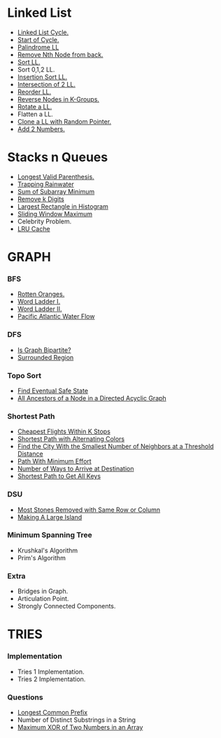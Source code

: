 # Linked List
- [Linked List Cycle.](https://leetcode.com/problems/linked-list-cycle/description/)
- [Start of Cycle.](https://leetcode.com/problems/linked-list-cycle-ii/)
- [Palindrome LL](https://leetcode.com/problems/palindrome-linked-list/)
- [Remove Nth Node from back.](https://leetcode.com/problems/remove-nth-node-from-end-of-list/)
- [Sort LL.](https://leetcode.com/problems/sort-list/)
- Sort 0,1,2 LL.
- [Insertion Sort LL.](https://leetcode.com/problems/insertion-sort-list/)
- [Intersection of 2 LL.](https://leetcode.com/problems/intersection-of-two-linked-lists/)
- [Reorder LL.](https://leetcode.com/problems/reorder-list/description/)
- [Reverse Nodes in K-Groups.](https://leetcode.com/problems/reverse-nodes-in-k-group/)
- [Rotate a LL.](https://leetcode.com/problems/rotate-list/)
- Flatten a LL.
- [Clone a LL with Random Pointer.](https://leetcode.com/problems/copy-list-with-random-pointer/description/)
- [Add 2 Numbers.](https://leetcode.com/problems/add-two-numbers/)




# Stacks n Queues
- [Longest Valid Parenthesis.](https://leetcode.com/problems/longest-valid-parentheses/)
- [Trapping Rainwater](https://leetcode.com/problems/trapping-rain-water/description/)
- [Sum of Subarray Minimum](https://leetcode.com/problems/sum-of-subarray-minimums/description/?envType=problem-list-v2&envId=nbefpor5)
- [Remove k Digits](https://leetcode.com/problems/remove-k-digits/description/)
- [Largest Rectangle in Histogram](https://leetcode.com/problems/largest-rectangle-in-histogram/description/)
- [Sliding Window Maximum](https://leetcode.com/problems/sliding-window-maximum/)
- Celebrity Problem.
- [LRU Cache](https://leetcode.com/problems/lru-cache/)









# GRAPH
### BFS
- [Rotten Oranges.](https://leetcode.com/problems/rotting-oranges/description/)
- [Word Ladder I.](https://leetcode.com/problems/word-ladder/description/)
- [Word Ladder II.](https://leetcode.com/problems/word-ladder-ii/)
- [Pacific Atlantic Water Flow](https://leetcode.com/problems/pacific-atlantic-water-flow/)

### DFS
- [Is Graph Bipartite?](https://leetcode.com/problems/is-graph-bipartite/)
- [Surrounded Region](https://leetcode.com/problems/surrounded-regions/description/)

### Topo Sort
- [Find Eventual Safe State](https://leetcode.com/problems/find-eventual-safe-states/)
- [All Ancestors of a Node in a Directed Acyclic Graph](https://leetcode.com/problems/all-ancestors-of-a-node-in-a-directed-acyclic-graph/)

### Shortest Path
- [Cheapest Flights Within K Stops](https://leetcode.com/problems/cheapest-flights-within-k-stops/)
- [Shortest Path with Alternating Colors](https://leetcode.com/problems/shortest-path-with-alternating-colors/)
- [Find the City With the Smallest Number of Neighbors at a Threshold Distance](https://leetcode.com/problems/find-the-city-with-the-smallest-number-of-neighbors-at-a-threshold-distance/)
- [Path With Minimum Effort](https://leetcode.com/problems/path-with-minimum-effort/)
- [Number of Ways to Arrive at Destination](https://leetcode.com/problems/number-of-ways-to-arrive-at-destination/)
- [Shortest Path to Get All Keys](https://leetcode.com/problems/shortest-path-to-get-all-keys/)
### DSU
- [Most Stones Removed with Same Row or Column](https://leetcode.com/problems/most-stones-removed-with-same-row-or-column/)
- [Making A Large Island](https://leetcode.com/problems/making-a-large-island/description/)

### Minimum Spanning Tree
- Krushkal's Algorithm
- Prim's Algorithm

### Extra
- Bridges in Graph.
- Articulation Point.
- Strongly Connected Components.


# TRIES
### Implementation
- Tries 1 Implementation.
- Tries 2 Implementation.

### Questions
- [Longest Common Prefix](https://leetcode.com/problems/longest-common-prefix/)
- Number of Distinct Substrings in a String
- [Maximum XOR of Two Numbers in an Array](https://leetcode.com/problems/maximum-xor-of-two-numbers-in-an-array/)
